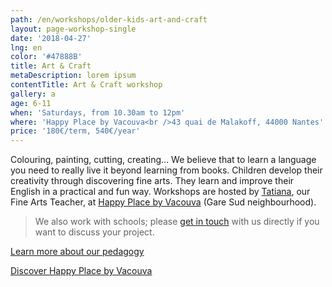 ```yaml
---
path: /en/workshops/older-kids-art-and-craft
layout: page-workshop-single
date: '2018-04-27'
lng: en
color: '#47888B'
title: Art & Craft
metaDescription: lorem ipsum
contentTitle: Art & Craft workshop
gallery: a
age: 6-11
when: 'Saturdays, from 10.30am to 12pm'
where: 'Happy Place by Vacouva<br />43 quai de Malakoff, 44000 Nantes'
price: '180€/term, 540€/year'
---
```

Colouring, painting, cutting, creating… We believe that to learn a language you need to really live it beyond learning from books. Children develop their creativity through discovering fine arts. They learn and improve their English in a practical and fun way. Workshops are hosted by [Tatiana](/en/team), our Fine Arts Teacher, at [Happy Place by Vacouva](https://www.google.fr/maps/place/Vacouva/@47.2147032,-1.5433222,17z/data=!4m13!1m7!3m6!1s0x4805eeb84753995d:0xb3771b6433584ec0!2s43+Quai+de+Malakoff,+44000+Nantes!3b1!8m2!3d47.2147032!4d-1.5411335!3m4!1s0x4805eeb8399276c5:0xe54ac076a5ce2080!8m2!3d47.2146419!4d-1.5411651) (Gare Sud neighbourhood). 




> We also work with schools; please [get in touch](/en/contact-us) with us directly if you want to discuss your project.

[Learn more about our pedagogy](/en/pedagogy)

[Discover Happy Place by Vacouva](/en/workshops)
